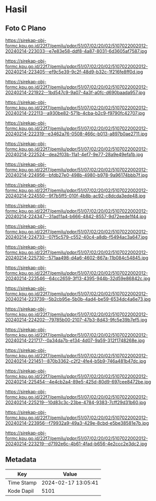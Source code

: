 # Hasil

## Foto C Plano

https://sirekap-obj-formc.kpu.go.id/22f7/pemilu/pdpr/51/07/02/20/02/5107022002012-20240214-223033--e7e83e58-ddf8-4a87-8031-6d3605af7587.jpg

https://sirekap-obj-formc.kpu.go.id/22f7/pemilu/pdpr/51/07/02/20/02/5107022002012-20240214-223405--ef9c5e39-9c2f-48d9-b32c-1f216fe8ff0d.jpg

https://sirekap-obj-formc.kpu.go.id/22f7/pemilu/pdpr/51/07/02/20/02/5107022002012-20240214-221922--1bd547c9-9a07-4a3f-a0fc-d690baada957.jpg

https://sirekap-obj-formc.kpu.go.id/22f7/pemilu/pdpr/51/07/02/20/02/5107022002012-20240214-222113--a930be82-571b-4cba-b2c9-f9790fc42707.jpg

https://sirekap-obj-formc.kpu.go.id/22f7/pemilu/pdpr/51/07/02/20/02/5107022002012-20240214-222319--e3462a76-0508-466c-b013-a897b0ae2711.jpg

https://sirekap-obj-formc.kpu.go.id/22f7/pemilu/pdpr/51/07/02/20/02/5107022002012-20240214-222524--dea2f03b-11a1-4ef7-9e77-28a9e49efa1b.jpg

https://sirekap-obj-formc.kpu.go.id/22f7/pemilu/pdpr/51/07/02/20/02/5107022002012-20240214-224956--bfdb27e0-498b-4980-b978-9a96174bbb7f.jpg

https://sirekap-obj-formc.kpu.go.id/22f7/pemilu/pdpr/51/07/02/20/02/5107022002012-20240214-224550--9f7b5ff5-010f-4b8b-ac92-c8dcda3ede48.jpg

https://sirekap-obj-formc.kpu.go.id/22f7/pemilu/pdpr/51/07/02/20/02/5107022002012-20240214-224347--31ad11a4-b666-4842-8557-9d72eede1f44.jpg

https://sirekap-obj-formc.kpu.go.id/22f7/pemilu/pdpr/51/07/02/20/02/5107022002012-20240214-224733--07f5c579-c552-40c4-a8db-f5494ac3a647.jpg

https://sirekap-obj-formc.kpu.go.id/22f7/pemilu/pdpr/51/07/02/20/02/5107022002012-20240214-225730--571aa498-d4a6-4602-867a-11b084c54845.jpg

https://sirekap-obj-formc.kpu.go.id/22f7/pemilu/pdpr/51/07/02/20/02/5107022002012-20240214-223546--64cc2659-3f13-4395-944b-32d59e86842c.jpg

https://sirekap-obj-formc.kpu.go.id/22f7/pemilu/pdpr/51/07/02/20/02/5107022002012-20240214-223739--5b2cb95e-5b0b-4ad4-be59-6534dc4a6e73.jpg

https://sirekap-obj-formc.kpu.go.id/22f7/pemilu/pdpr/51/07/02/20/02/5107022002012-20240214-224202--79785b00-2107-47b3-8d43-9fc5e39b7ef5.jpg

https://sirekap-obj-formc.kpu.go.id/22f7/pemilu/pdpr/51/07/02/20/02/5107022002012-20240214-221717--0a34da7b-e134-4d07-9a59-312f1748268e.jpg

https://sirekap-obj-formc.kpu.go.id/22f7/pemilu/pdpr/51/07/02/20/02/5107022002012-20240214-221451--870b3362-c2f2-4fe4-b5b9-746a481b47dc.jpg

https://sirekap-obj-formc.kpu.go.id/22f7/pemilu/pdpr/51/07/02/20/02/5107022002012-20240214-225454--4e4cb2a4-89e5-425d-80d9-697cee8472be.jpg

https://sirekap-obj-formc.kpu.go.id/22f7/pemilu/pdpr/51/07/02/20/02/5107022002012-20240214-225219--10d83c3c-23be-4784-9383-7cff29d31b60.jpg

https://sirekap-obj-formc.kpu.go.id/22f7/pemilu/pdpr/51/07/02/20/02/5107022002012-20240214-223956--f79932a9-49a3-429e-8cbd-e5be38581e7b.jpg

https://sirekap-obj-formc.kpu.go.id/22f7/pemilu/pdpr/51/07/02/20/02/5107022002012-20240214-223219--d7192e6c-4b61-4fad-b656-4e2ccc2e3dc2.jpg


## Metadata

| Key        | Value               |
| ---------- | ------------------- |
| Time Stamp | 2024-02-17 13:05:41 |
| Kode Dapil | 5101                |



